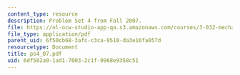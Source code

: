 ```yaml
---
content_type: resource
description: Problem Set 4 from Fall 2007.
file: https://ol-ocw-studio-app-qa.s3.amazonaws.com/courses/3-032-mechanical-behavior-of-materials-fall-2007/6df502a91ad170032c1f0968e9358c51_ps4_07.pdf
file_type: application/pdf
parent_uid: 6f50cb68-3afc-c3ca-9510-da3e16fa057d
resourcetype: Document
title: ps4_07.pdf
uid: 6df502a9-1ad1-7003-2c1f-0968e9358c51
---
```

